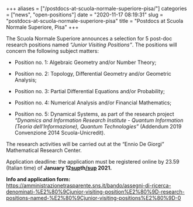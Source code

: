 +++
aliases = ["/postdocs-at-scuola-normale-superiore-pisa/"]
categories = ["news", "open-positions"]
date = "2020-11-17 08:19:31"
slug = "postdocs-at-scuola-normale-superiore-pisa"
title = "Postdocs at Scuola Normale Superiore, Pisa"
+++

The Scuola Normale Superiore announces a selection for 5 post-doc
research positions named *“Junior Visiting Positions”*. The positions
will concern the following subject matters:

- Position no. 1: Algebraic Geometry and/or Number Theory;

- Position no. 2: Topology, Differential Geometry and/or Geometric
Analysis;

- Position no. 3: Partial Differential Equations and/or Probability;

- Position no. 4: Numerical Analysis and/or Financial Mathematics;

- Position no. 5: Dynamical Systems, as part of the research project
*“Dynamics and Information Research Institute - Quantum Information
(Teoria dell'Informazione), Quantum Technologies”* (Addendum 2019
Convenzione 2014 Scuola-Unicredit).

The research activities will be carried out at the “Ennio De Giorgi”
Mathematical Research Center.

Application deadline: the application must be registered online by 23.59
(Italian time) of **January 12[sup](sup)th[/sup](/sup) 2021.**

**Info and application form:**
<https://amministrazionetrasparente.sns.it/bando/assegni-di-ricerca-denominati-%E2%80%9Cjunior-visiting-position%E2%80%9D-research-positions-named-%E2%80%9Cjunior-visiting-positions%E2%80%9D-0>
